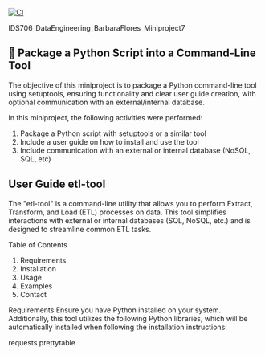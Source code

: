 [![CI](https://github.com/nogibjj/IDS706_DataEngineering_BarbaraFlores_Miniproject7/actions/workflows/cicd.yml/badge.svg)](https://github.com/nogibjj/IDS706_DataEngineering_BarbaraFlores_Miniproject7/actions/workflows/cicd.yml)

IDS706_DataEngineering_BarbaraFlores_Miniproject7
## 📂 Package a Python Script into a Command-Line Tool

The objective of this miniproject is to package a Python command-line tool using setuptools, ensuring functionality and clear user guide creation, with optional communication with an external/internal database.

In this miniproject, the following activities were performed:

1. Package a Python script with setuptools or a similar tool
2. Include a user guide on how to install and use the tool
3. Include communication with an external or internal database (NoSQL, SQL, etc) 

## User Guide etl-tool 

The "etl-tool" is a command-line utility that allows you to perform Extract, Transform, and Load (ETL) processes on data. This tool simplifies interactions with external or internal databases (SQL, NoSQL, etc.) and is designed to streamline common ETL tasks.

Table of Contents
1. Requirements
2. Installation
3. Usage
4. Examples
5. Contact

Requirements
Ensure you have Python installed on your system. Additionally, this tool utilizes the following Python libraries, which will be automatically installed when following the installation instructions:

requests
prettytable
